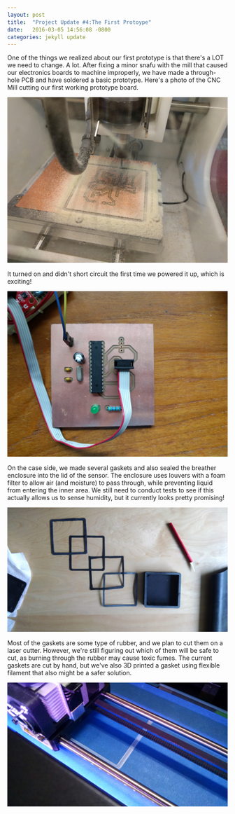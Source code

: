 ```yaml
---
layout: post
title:  "Project Update #4:The First Protoype"
date:   2016-03-05 14:56:08 -0800
categories: jekyll update
---
```

One of the things we realized about our first prototype is that there's a LOT we need to change. A lot. After fixing a minor snafu with the mill that caused our electronics boards to machine improperly, we have made a through-hole PCB and have soldered a basic prototype. Here's a photo of the CNC Mill cutting our first working prototype board. 

![Milling the PCB](/assets/millingthepcb.jpg "Milling the PCB")

It turned on and didn't short circuit the first time we powered it up, which is exciting!

![The first PCB](/assets/thefirstpcb.jpg "The first PCB")

On the case side, we made several gaskets and also sealed the breather enclosure into the lid of the sensor. The enclosure uses louvers with a foam filter to allow air (and moisture) to pass through, while preventing liquid from entering the inner area. We still need to conduct tests to see if this actually allows us to sense humidity, but it currently looks pretty promising!

![Gaskets](/assets/gaskets.jpg "Gaskets")

Most of the gaskets are some type of rubber, and we plan to cut them on a laser cutter. However, we're still figuring out which of them will be safe to cut, as burning through the rubber may cause toxic fumes. The current gaskets are cut by hand, but we've also 3D printed a gasket using flexible filament that also might be a safer solution.

![printingthegasket](/assets/printingthegasket.jpg "Printing the gasket")

